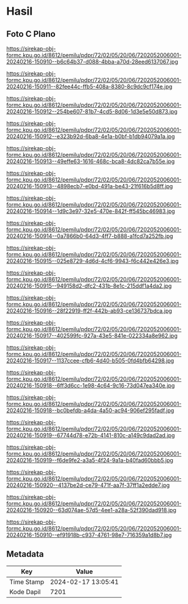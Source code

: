 # Hasil

## Foto C Plano

https://sirekap-obj-formc.kpu.go.id/8612/pemilu/pdpr/72/02/05/20/06/7202052006001-20240216-150910--b6c64b37-d088-4bba-a70d-28eed6137067.jpg

https://sirekap-obj-formc.kpu.go.id/8612/pemilu/pdpr/72/02/05/20/06/7202052006001-20240216-150911--82fee44c-ffb5-408a-8380-8c9dc9cf174e.jpg

https://sirekap-obj-formc.kpu.go.id/8612/pemilu/pdpr/72/02/05/20/06/7202052006001-20240216-150912--254be607-81b7-4cd5-8d06-1d3e5e50d873.jpg

https://sirekap-obj-formc.kpu.go.id/8612/pemilu/pdpr/72/02/05/20/06/7202052006001-20240216-150912--e323b92d-6ba8-4e1a-b0bf-b1db94079a1a.jpg

https://sirekap-obj-formc.kpu.go.id/8612/pemilu/pdpr/72/02/05/20/06/7202052006001-20240216-150913--49effe63-1616-468c-bca8-4dc82ca7b55e.jpg

https://sirekap-obj-formc.kpu.go.id/8612/pemilu/pdpr/72/02/05/20/06/7202052006001-20240216-150913--4898ecb7-e0bd-491a-be43-21f616b5d8ff.jpg

https://sirekap-obj-formc.kpu.go.id/8612/pemilu/pdpr/72/02/05/20/06/7202052006001-20240216-150914--1d9c3e97-32e5-470e-842f-ff545bc46983.jpg

https://sirekap-obj-formc.kpu.go.id/8612/pemilu/pdpr/72/02/05/20/06/7202052006001-20240216-150914--0a7866b0-64d3-4ff7-b888-a1fcd7a252fb.jpg

https://sirekap-obj-formc.kpu.go.id/8612/pemilu/pdpr/72/02/05/20/06/7202052006001-20240216-150915--025e8729-4d6d-4cf6-9943-f6c442e426e3.jpg

https://sirekap-obj-formc.kpu.go.id/8612/pemilu/pdpr/72/02/05/20/06/7202052006001-20240216-150915--949158d2-dfc2-431b-8e1c-215ddf1a4da2.jpg

https://sirekap-obj-formc.kpu.go.id/8612/pemilu/pdpr/72/02/05/20/06/7202052006001-20240216-150916--28f22919-ff2f-442b-ab93-ce136737bdca.jpg

https://sirekap-obj-formc.kpu.go.id/8612/pemilu/pdpr/72/02/05/20/06/7202052006001-20240216-150917--402599fc-927a-43e5-841e-022334a8e962.jpg

https://sirekap-obj-formc.kpu.go.id/8612/pemilu/pdpr/72/02/05/20/06/7202052006001-20240216-150917--1137ccee-cfb6-4d40-b505-0fd4bfb64298.jpg

https://sirekap-obj-formc.kpu.go.id/8612/pemilu/pdpr/72/02/05/20/06/7202052006001-20240216-150918--6ff3d6cc-1e98-4c64-9c16-73d047ea340e.jpg

https://sirekap-obj-formc.kpu.go.id/8612/pemilu/pdpr/72/02/05/20/06/7202052006001-20240216-150918--bc0befdb-a4da-4a50-ac94-906ef295fadf.jpg

https://sirekap-obj-formc.kpu.go.id/8612/pemilu/pdpr/72/02/05/20/06/7202052006001-20240216-150919--67744d78-e72b-4141-810c-a149c9dad2ad.jpg

https://sirekap-obj-formc.kpu.go.id/8612/pemilu/pdpr/72/02/05/20/06/7202052006001-20240216-150919--f6de9fe2-a3a5-4f24-9a1a-b40fad60bbb5.jpg

https://sirekap-obj-formc.kpu.go.id/8612/pemilu/pdpr/72/02/05/20/06/7202052006001-20240216-150920--4137be2d-ce79-471f-aa7f-37ff1a2edde7.jpg

https://sirekap-obj-formc.kpu.go.id/8612/pemilu/pdpr/72/02/05/20/06/7202052006001-20240216-150920--63d074ae-57d5-4ee1-a28a-52f390dad918.jpg

https://sirekap-obj-formc.kpu.go.id/8612/pemilu/pdpr/72/02/05/20/06/7202052006001-20240216-150910--ef91918b-c937-4761-98e7-716359a1d8b7.jpg


## Metadata

| Key        | Value               |
| ---------- | ------------------- |
| Time Stamp | 2024-02-17 13:05:41 |
| Kode Dapil | 7201                |



